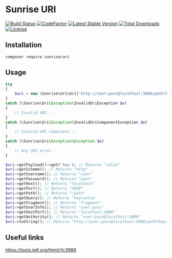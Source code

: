 # Sunrise URI

[![Build Status](https://api.travis-ci.com/sunrise-php/uri.svg?branch=master)](https://travis-ci.com/sunrise-php/uri)
[![CodeFactor](https://www.codefactor.io/repository/github/sunrise-php/uri/badge)](https://www.codefactor.io/repository/github/sunrise-php/uri)
[![Latest Stable Version](https://poser.pugx.org/sunrise/uri/v/stable)](https://packagist.org/packages/sunrise/uri)
[![Total Downloads](https://poser.pugx.org/sunrise/uri/downloads)](https://packagist.org/packages/sunrise/uri)
[![License](https://poser.pugx.org/sunrise/uri/license)](https://packagist.org/packages/sunrise/uri)

## Installation

```
composer require sunrise/uri
```

## Usage

```php
try
{
    $uri = new \Sunrise\Uri\Uri('http://user:pass@localhost:3000/path?key=value#fragment');
}
catch (\Sunrise\Uri\Exception\InvalidUriException $e)
{
    // Invalid URI...
}
catch (\Sunrise\Uri\Exception\InvalidUriComponentException $e)
{
    // Invalid URI component...
}
catch (\Sunrise\Uri\Exception\Exception $e)
{
    // Any URI error...
}

$uri->getPayload()->get('key'); // Returns "value"
$uri->getScheme(); // Returns "http"
$uri->getUsername(); // Returns "user"
$uri->getPassword(); // Returns "pass"
$uri->getHost(); // Returns "localhost"
$uri->getPort(); // Returns "3000"
$uri->getPath(); // Returns "/path"
$uri->getQuery(); // Returns "key=value"
$uri->getFragment(); // Returns "fragment"
$uri->getUserInfo(); // Returns "user:pass"
$uri->getHostPort(); // Returns "localhost:3000"
$uri->getAuthority(); // Returns "user:pass@localhost:3000"
$uri->toString(); // Returns "http://user:pass@localhost:3000/path?key=value#fragment"
```

## Useful links

https://tools.ietf.org/html/rfc3986
